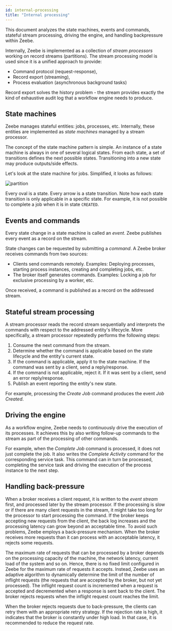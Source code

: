 ```yaml
---
id: internal-processing
title: "Internal processing"
---
```


This document analyzes the state machines, events and commands, stateful stream processing, driving the engine, and handling backpressure within Zeebe.

Internally, Zeebe is implemented as a collection of _stream processors_ working on record streams \(partitions\). The stream processing model is used since it is a unified approach to provide:

- Command protocol \(request-response\),
- Record export \(streaming\),
- Process evaluation \(asynchronous background tasks\)

Record export solves the history problem - the stream provides exactly the kind of exhaustive audit log that a workflow engine needs to produce.

## State machines

Zeebe manages stateful entities: jobs, processes, etc. Internally, these entities are implemented as _state machines_ managed by a stream processor.

The concept of the state machine pattern is simple. An instance of a state machine is always in one of several logical states. From each state, a set of transitions defines the next possible states. Transitioning into a new state may produce outputs/side effects.

Let's look at the state machine for jobs. Simplified, it looks as follows:

![partition](assets/internal-processing-job.png)

Every oval is a state. Every arrow is a state transition. Note how each state transition is only applicable in a specific state. For example, it is not possible to complete a job when it is in state `CREATED`.

## Events and commands

Every state change in a state machine is called an _event_. Zeebe publishes every event as a record on the stream.

State changes can be requested by submitting a _command_. A Zeebe broker receives commands from two sources:

- Clients send commands remotely. Examples: Deploying processes, starting process instances, creating and completing jobs, etc.
- The broker itself generates commands. Examples: Locking a job for exclusive processing by a worker, etc.

Once received, a command is published as a record on the addressed stream.

## Stateful stream processing

A stream processor reads the record stream sequentially and interprets the commands with respect to the addressed entity's lifecycle. More specifically, a stream processor repeatedly performs the following steps:

1. Consume the next command from the stream.
1. Determine whether the command is applicable based on the state lifecycle and the entity's current state.
1. If the command is applicable, apply it to the state machine. If the command was sent by a client, send a reply/response.
1. If the command is not applicable, reject it. If it was sent by a client, send an error reply/response.
1. Publish an event reporting the entity's new state.

For example, processing the _Create Job_ command produces the event _Job Created_.

## Driving the engine

As a workflow engine, Zeebe needs to continuously drive the execution of its processes.
It achieves this by also writing follow-up commands to the stream as part of the processing of other commands.

For example, when the _Complete Job_ command is processed, it does not just complete the job.
It also writes the _Complete Activity_ command for the corresponding service task.
This command can in turn be processed, completing the service task and driving the execution of the process instance to the next step.

## Handling back-pressure

When a broker receives a client request, it is written to the _event stream_ first, and processed later by the stream processor.
If the processing is slow or if there are many client requests in the stream, it might take too long for the processor to start processing the command.
If the broker keeps accepting new requests from the client, the back log increases and the processing latency can grow beyond an acceptable time.
To avoid such problems, Zeebe employs a back-pressure mechanism.
When the broker receives more requests than it can process with an acceptable latency, it rejects some requests.

The maximum rate of requests that can be processed by a broker depends on the processing capacity of the machine, the network latency, current load of the system and so on.
Hence, there is no fixed limit configured in Zeebe for the maximum rate of requests it accepts.
Instead, Zeebe uses an adaptive algorithm to dynamically determine the limit of the number of inflight requests (the requests that are accepted by the broker, but not yet processed).
The inflight request count is incremented when a request is accepted and decremented when a response is sent back to the client.
The broker rejects requests when the inflight request count reaches the limit.

When the broker rejects requests due to back-pressure, the clients can retry them with an appropriate retry strategy.
If the rejection rate is high, it indicates that the broker is constantly under high load.
In that case, it is recommended to reduce the request rate.
